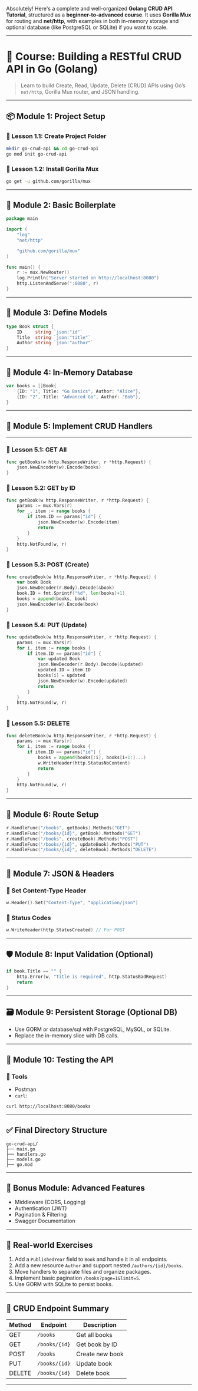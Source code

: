 Absolutely! Here's a complete and well-organized **Golang CRUD API Tutorial**, structured as a **beginner-to-advanced course**. It uses **Gorilla Mux** for routing and **net/http**, with examples in both in-memory storage and optional database (like PostgreSQL or SQLite) if you want to scale.

---

# 📘 Course: Building a RESTful CRUD API in Go (Golang)

> Learn to build Create, Read, Update, Delete (CRUD) APIs using Go’s `net/http`, Gorilla Mux router, and JSON handling.

---

## 📦 Module 1: Project Setup

### 🔹 Lesson 1.1: Create Project Folder

```bash
mkdir go-crud-api && cd go-crud-api
go mod init go-crud-api
```

### 🔹 Lesson 1.2: Install Gorilla Mux

```bash
go get -u github.com/gorilla/mux
```

---

## 🧱 Module 2: Basic Boilerplate

```go
package main

import (
	"log"
	"net/http"

	"github.com/gorilla/mux"
)

func main() {
	r := mux.NewRouter()
	log.Println("Server started on http://localhost:8080")
	http.ListenAndServe(":8080", r)
}
```

---

## 🧍 Module 3: Define Models

```go
type Book struct {
	ID     string `json:"id"`
	Title  string `json:"title"`
	Author string `json:"author"`
}
```

---

## 🧠 Module 4: In-Memory Database

```go
var books = []Book{
	{ID: "1", Title: "Go Basics", Author: "Alice"},
	{ID: "2", Title: "Advanced Go", Author: "Bob"},
}
```

---

## 🚀 Module 5: Implement CRUD Handlers

---

### 🔹 Lesson 5.1: GET All

```go
func getBooks(w http.ResponseWriter, r *http.Request) {
	json.NewEncoder(w).Encode(books)
}
```

### 🔹 Lesson 5.2: GET by ID

```go
func getBook(w http.ResponseWriter, r *http.Request) {
	params := mux.Vars(r)
	for _, item := range books {
		if item.ID == params["id"] {
			json.NewEncoder(w).Encode(item)
			return
		}
	}
	http.NotFound(w, r)
}
```

### 🔹 Lesson 5.3: POST (Create)

```go
func createBook(w http.ResponseWriter, r *http.Request) {
	var book Book
	json.NewDecoder(r.Body).Decode(&book)
	book.ID = fmt.Sprintf("%d", len(books)+1)
	books = append(books, book)
	json.NewEncoder(w).Encode(book)
}
```

### 🔹 Lesson 5.4: PUT (Update)

```go
func updateBook(w http.ResponseWriter, r *http.Request) {
	params := mux.Vars(r)
	for i, item := range books {
		if item.ID == params["id"] {
			var updated Book
			json.NewDecoder(r.Body).Decode(&updated)
			updated.ID = item.ID
			books[i] = updated
			json.NewEncoder(w).Encode(updated)
			return
		}
	}
	http.NotFound(w, r)
}
```

### 🔹 Lesson 5.5: DELETE

```go
func deleteBook(w http.ResponseWriter, r *http.Request) {
	params := mux.Vars(r)
	for i, item := range books {
		if item.ID == params["id"] {
			books = append(books[:i], books[i+1:]...)
			w.WriteHeader(http.StatusNoContent)
			return
		}
	}
	http.NotFound(w, r)
}
```

---

## 📍 Module 6: Route Setup

```go
r.HandleFunc("/books", getBooks).Methods("GET")
r.HandleFunc("/books/{id}", getBook).Methods("GET")
r.HandleFunc("/books", createBook).Methods("POST")
r.HandleFunc("/books/{id}", updateBook).Methods("PUT")
r.HandleFunc("/books/{id}", deleteBook).Methods("DELETE")
```

---

## 📃 Module 7: JSON & Headers

### 🔹 Set Content-Type Header

```go
w.Header().Set("Content-Type", "application/json")
```

### 🔹 Status Codes

```go
w.WriteHeader(http.StatusCreated) // For POST
```

---

## 🛡️ Module 8: Input Validation (Optional)

```go
if book.Title == "" {
	http.Error(w, "Title is required", http.StatusBadRequest)
	return
}
```

---

## 🗃️ Module 9: Persistent Storage (Optional DB)

* Use GORM or database/sql with PostgreSQL, MySQL, or SQLite.
* Replace the in-memory slice with DB calls.

---

## 🧪 Module 10: Testing the API

### 🔹 Tools

* Postman
* `curl`:

```bash
curl http://localhost:8080/books
```

---

## ✅ Final Directory Structure

```
go-crud-api/
├── main.go
├── handlers.go
├── models.go
├── go.mod
```

---

## 📘 Bonus Module: Advanced Features

* Middleware (CORS, Logging)
* Authentication (JWT)
* Pagination & Filtering
* Swagger Documentation

---

## 🧠 Real-world Exercises

1. Add a `PublishedYear` field to `Book` and handle it in all endpoints.
2. Add a new resource `Author` and support nested `/authors/{id}/books`.
3. Move handlers to separate files and organize packages.
4. Implement basic pagination `/books?page=1&limit=5`.
5. Use GORM with SQLite to persist books.

---

## 📝 CRUD Endpoint Summary

| Method | Endpoint      | Description     |
| ------ | ------------- | --------------- |
| GET    | `/books`      | Get all books   |
| GET    | `/books/{id}` | Get book by ID  |
| POST   | `/books`      | Create new book |
| PUT    | `/books/{id}` | Update book     |
| DELETE | `/books/{id}` | Delete book     |

---
